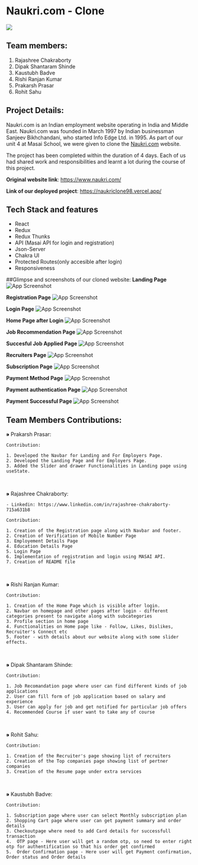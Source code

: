 # Naukri.com - Clone

<img src="https://lh3.googleusercontent.com/zyVawGkrNqTVDv1h2qrPcFty0ARE-tkuVadf3wo7m0LwLJuHWbHxQZsboLRX9q6rLkmHzA=s170">

## Team members:
1. Rajashree Chakraborty
2. Dipak Shantaram Shinde
3. Kaustubh Badve
4. Rishi Ranjan Kumar
5. Prakarsh Prasar
6. Rohit Sahu

## Project Details:
Naukri.com is an Indian employment website operating in India and Middle East. Naukri.com was founded in March 1997 by Indian businessman Sanjeev Bikhchandani, who started Info Edge Ltd. in 1995. As part of our unit 4 at Masai School, we were given to clone the [Naukri.com](https://www.naukri.com/) website.

The project has been completed within the duration of 4 days. Each of us had shared work and responsibilities and learnt a lot during the course of this project.

**Original website link**: https://www.naukri.com/

**Link of our deployed project**: https://naukriclone98.vercel.app/

## Tech Stack and features
- React
- Redux
- Redux Thunks
- API (Masai API for login and registration)
- Json-Server
- Chakra UI
- Protected Routes(only accesible after login)
- Responsiveness


##Glimpse and screenshots of our cloned website:
**Landing Page**
![App Screenshot](https://github.com/KaustubhBadve/Naukri/blob/main/Screenshots/LandingPage.png)

**Registration Page**
![App Screenshot](https://github.com/KaustubhBadve/Naukri/blob/main/Screenshots/RegisterPage.png)

**Login Page**
![App Screenshot](https://github.com/KaustubhBadve/Naukri/blob/main/Screenshots/LoginPage.png)

**Home Page after Login**
![App Screenshot](https://github.com/KaustubhBadve/Naukri/blob/main/Screenshots/HomePage.png)

**Job Recommendation Page**
![App Screenshot](https://github.com/KaustubhBadve/Naukri/blob/main/Screenshots/JobRecommendation.png)

**Succesful Job Applied Page**
![App Screenshot](https://github.com/KaustubhBadve/Naukri/blob/main/Screenshots/AppliedSuccessfulJob.png)

**Recruiters Page**
![App Screenshot](https://github.com/KaustubhBadve/Naukri/blob/main/Screenshots/RecruitersPage.png)

**Subscription Page**
![App Screenshot](https://github.com/KaustubhBadve/Naukri/blob/main/Screenshots/SubscriptionPage.png)

**Payment Method Page**
![App Screenshot](https://github.com/KaustubhBadve/Naukri/blob/main/Screenshots/PaymentMethodPage.png)

**Payment authentication Page**
![App Screenshot](https://github.com/KaustubhBadve/Naukri/blob/main/Screenshots/AuthenticationPage.png)

**Payment Successful Page**
![App Screenshot](https://github.com/KaustubhBadve/Naukri/blob/main/Screenshots/PaymentSuccessfulPage.png)


## Team Members Contributions:
 ⁍ Prakarsh Prasar:
 
    Contribution:

    1. Developed the Navbar for Landing and For Employers Page.
    2. Developed the Landing Page and For Employers Page.
    3. Added the Slider and drawer Functionalities in Landing page using useState.

<br>

  ⁍ Rajashree Chakraborty:

    - Linkedin: https://www.linkedin.com/in/rajashree-chakraborty-715a631b8

    Contribution:

    1. Creation of the Registration page along with Navbar and footer.
    2. Creation of Verification of Mobile Number Page
    3. Employement Details Page
    4. Education Details Page
    5. Login Page
    6. Implementation of registration and login using MASAI API.
    7. Creation of README file

<br>

  ⁍ Rishi Ranjan Kumar:

    Contribution:

    1. Creation of the Home Page which is visible after login.
    2. Navbar on homepage and other pages after login - different categories present to navigate along with subcategories 
    3. Profile section in home page
    4. Functionalities on Home page like - Follow, Likes, Dislikes, Recruiter's Connect etc
    5. Footer - with details about our website along with some slider effects.

<br>

  ⁍ Dipak Shantaram Shinde:

    Contribution:
    
    1. Job Recomandation page where user can find different kinds of job applications 
    2. User can fill form of job application based on salary and experience
    3. User can apply for job and get notified for particular job offers
    4. Recommended Course if user want to take any of course
    
  <br>

  ⁍ Rohit Sahu:

    Contribution:

    1. Creation of the Recruiter's page showing list of recruiters
    2. Creation of the Top companies page showing list of pertner companies
    3. Creation of the Resume page under extra services
    
  <br>

  ⁍ Kaustubh Badve:

    Contribution:

    1. Subscription page where user can select Monthly subscription plan
    2. Shopping Cart page where user can get payment summary and order details
    3. Checkoutpage where need to add Card details for successfull transaction
    4.  OTP page - Here user will get a random otp, so need to enter right otp for authentification so that his order get confirmed
    5.  Order Confirmation page - Here user will get Payment confirmation, Order status and Order details
 
